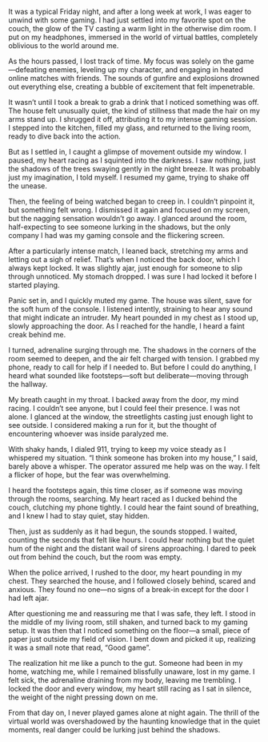 It was a typical Friday night, and after a long week at work, I was eager to unwind with some gaming. I had just settled into my favorite spot on the couch, the glow of the TV casting a warm light in the otherwise dim room. I put on my headphones, immersed in the world of virtual battles, completely oblivious to the world around me.

As the hours passed, I lost track of time. My focus was solely on the game—defeating enemies, leveling up my character, and engaging in heated online matches with friends. The sounds of gunfire and explosions drowned out everything else, creating a bubble of excitement that felt impenetrable.

It wasn’t until I took a break to grab a drink that I noticed something was off. The house felt unusually quiet, the kind of stillness that made the hair on my arms stand up. I shrugged it off, attributing it to my intense gaming session. I stepped into the kitchen, filled my glass, and returned to the living room, ready to dive back into the action.

But as I settled in, I caught a glimpse of movement outside my window. I paused, my heart racing as I squinted into the darkness. I saw nothing, just the shadows of the trees swaying gently in the night breeze. It was probably just my imagination, I told myself. I resumed my game, trying to shake off the unease.

Then, the feeling of being watched began to creep in. I couldn’t pinpoint it, but something felt wrong. I dismissed it again and focused on my screen, but the nagging sensation wouldn’t go away. I glanced around the room, half-expecting to see someone lurking in the shadows, but the only company I had was my gaming console and the flickering screen.

After a particularly intense match, I leaned back, stretching my arms and letting out a sigh of relief. That’s when I noticed the back door, which I always kept locked. It was slightly ajar, just enough for someone to slip through unnoticed. My stomach dropped. I was sure I had locked it before I started playing.

Panic set in, and I quickly muted my game. The house was silent, save for the soft hum of the console. I listened intently, straining to hear any sound that might indicate an intruder. My heart pounded in my chest as I stood up, slowly approaching the door. As I reached for the handle, I heard a faint creak behind me.

I turned, adrenaline surging through me. The shadows in the corners of the room seemed to deepen, and the air felt charged with tension. I grabbed my phone, ready to call for help if I needed to. But before I could do anything, I heard what sounded like footsteps—soft but deliberate—moving through the hallway.

My breath caught in my throat. I backed away from the door, my mind racing. I couldn’t see anyone, but I could feel their presence. I was not alone. I glanced at the window, the streetlights casting just enough light to see outside. I considered making a run for it, but the thought of encountering whoever was inside paralyzed me.

With shaky hands, I dialed 911, trying to keep my voice steady as I whispered my situation. “I think someone has broken into my house,” I said, barely above a whisper. The operator assured me help was on the way. I felt a flicker of hope, but the fear was overwhelming.

I heard the footsteps again, this time closer, as if someone was moving through the rooms, searching. My heart raced as I ducked behind the couch, clutching my phone tightly. I could hear the faint sound of breathing, and I knew I had to stay quiet, stay hidden. 

Then, just as suddenly as it had begun, the sounds stopped. I waited, counting the seconds that felt like hours. I could hear nothing but the quiet hum of the night and the distant wail of sirens approaching. I dared to peek out from behind the couch, but the room was empty. 

When the police arrived, I rushed to the door, my heart pounding in my chest. They searched the house, and I followed closely behind, scared and anxious. They found no one—no signs of a break-in except for the door I had left ajar. 

After questioning me and reassuring me that I was safe, they left. I stood in the middle of my living room, still shaken, and turned back to my gaming setup. It was then that I noticed something on the floor—a small, piece of paper just outside my field of vision. I bent down and picked it up, realizing it was a small note that read, “Good game”.

The realization hit me like a punch to the gut. Someone had been in my home, watching me, while I remained blissfully unaware, lost in my game. I felt sick, the adrenaline draining from my body, leaving me trembling. I locked the door and every window, my heart still racing as I sat in silence, the weight of the night pressing down on me.

From that day on, I never played games alone at night again. The thrill of the virtual world was overshadowed by the haunting knowledge that in the quiet moments, real danger could be lurking just behind the shadows.